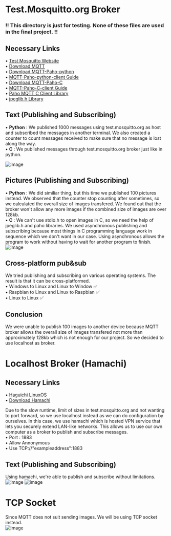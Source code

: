 # Test.Mosquitto.org Broker
### !! This directory is just for testing. None of these files are used in the final project. !!
## Necessary Links <br/>
• [Test Mosquitto Website](https://test.mosquitto.org/) <br/>
• [Download MQTT](https://mosquitto.org/download/) <br/>
• [Download MQTT-Paho-python](https://github.com/eclipse/paho.mqtt.python) <br/>
• [MQTT-Paho-python-client Guide](http://www.steves-internet-guide.com/into-mqtt-python-client/) <br/>
• [Download MQTT-Paho-C](https://github.com/eclipse/paho.mqtt.c) <br/>
• [MQTT-Paho-C-client Guide](https://docs.emqx.io/en/broker/v4.3/development/c.html#paho-c-usage-example) <br/>
• [Paho MQTT C Client Library](https://www.eclipse.org/paho/files/mqttdoc/MQTTClient/html/index.html) </br>
• [jpeglib.h Library](https://github.com/winlibs/libjpeg)

## Text (Publishing and Subscribing)
• **Python** : We published 1000 messages using test.mosquitto.org as host and subscribed the messages in another terminal. We also created a counter to count messages received to make sure that no message is lost along the way. <br/>
• **C** : We published messages through test.mosquitto.org broker just like in python.

![image](https://user-images.githubusercontent.com/87508144/133459762-a8877785-9e4b-48b3-bd6e-f5957ea428d8.png)

## Pictures (Publishing and Subscribing) 
• **Python** : We did similiar thing, but this time we published 100 pictures instead. We observed that the counter stop counting after sometimes, so we calculated the overall size of images transfered. We found out that the broker won't allow any more images if the combined size of images are over 128kb. <br/>
• **C** : We can't use stdio.h to open images in C, so we need the help of jpeglib.h and paho libraries. We used asynchronous publishing and subscribing because most things in C programming language work in sequence which we don't want in our case. Using asynchronous allows the program to work without having to wait for another program to finish.
![image](https://user-images.githubusercontent.com/87508144/133457337-0595e407-e394-4c31-bfaa-6612f3afa088.png)


## Cross-platform pub&sub
We tried publishing and subscribing on various operating systems. The result is that it can be cross-platformed. <br/>
• Windows to Linux and Linux to Window ✅<br/>
• Raspbian to Linux and Linux to Raspbian ✅<br/>
• Linux to Linux  ✅<br/>
 
## Conclusion
We were unable to publish 100 images to another device because MQTT broker allows the overall size of images transfered not more than approximately 128kb which is not enough for our project. So we decided to use localhost as broker.
# Localhost Broker (Hamachi)
## Necessary Links <br/>
• [Haguichi LinuxOS](https://haguichi.net/) <br/>
• [Download Hamachi](https://www.vpn.net/) <br/>

Due to the slow runtime, limit of sizes in test.mosquitto.org and not wanting to port forward, so we use localhost instead as we can do configuration by ourselves. In this case, we use hamachi which is hosted VPN service that lets you securely extend LAN-like networks. This allows us to use our own computer as a broker to publish and subscribe messages. <br/>
• Port : 1883 <br/>
• Allow Annonymous <br/>
• Use TCP://"exampleaddress":1883

## Text (Publishing and Subscribing)
Using hamachi, we're able to publish and subscribe without limitations. <br/>
![image](https://user-images.githubusercontent.com/87508144/133805124-fcb967d2-48d8-41d8-9786-af0df7b360dc.png)
![image](https://user-images.githubusercontent.com/87508144/133805067-a2172753-5784-436b-8b2e-58755df9d5ef.png)

# TCP Socket
Since MQTT does not suit sending images. We will be using TCP socket instead. <br/>
![image](https://user-images.githubusercontent.com/87508144/135466051-af863b47-5d29-4b35-abdd-88917a242164.png)



